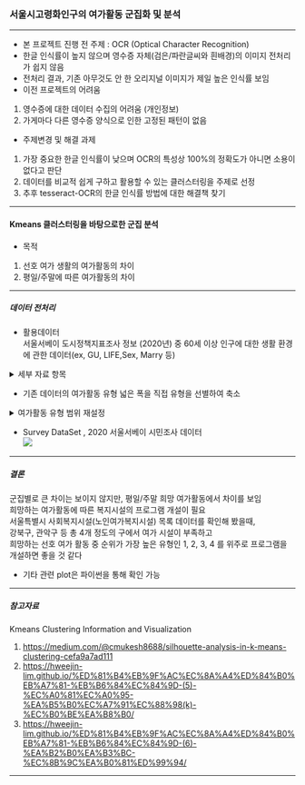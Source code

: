 
### 서울시고령화인구의 여가활동 군집화 및 분석

---

* 본 프로젝트 진행 전 주제 : OCR (Optical Character Recognition)
* 한글 인식률이 높지 않으며 영수증 자체(검은/파란글씨와 흰배경)의 이미지 전처리가 쉽지 않음   
* 전처리 결과, 기존 아무것도 안 한 오리지널 이미지가 제일 높은 인식률 보임
* 이전 프로젝트의 어려움 
1. 영수증에 대한 데이터 수집의 어려움 (개인정보)
2. 가게마다 다른 영수증 양식으로 인한 고정된 패턴이 없음 

* 주제변경 및 해결 과제
1. 가장 중요한 한글 인식률이 낮으며 OCR의 특성상 100%의 정확도가 아니면 소용이 없다고 판단 
2. 데이터를 비교적 쉽게 구하고 활용할 수 있는 클러스터링을 주제로 선정  
3. 추후 tesseract-OCR의 한글 인식률 방법에 대한 해결책 찾기
---

#### Kmeans 클러스터링을 바탕으로한 군집 분석
* 목적 
1. 선호 여가 생활의 여가활동의 차이 
2. 평일/주말에 따른 여가활동의 차이  

---
##### 데이터 전처리 
* 활용데이터  
서울서베이 도시정책지표조사 정보 (2020년) 중 60세 이상 인구에 대한 생활 환경에 관한 데이터(ex, GU, LIFE,Sex, Marry 등) 
<details>
	<summary> 세부 자료 항목 </summary>

	1. 2020 서울서베이 조사표_가구조사
	2. 2020 서울서베이 조사표_시민조사
	3. 2020 서울서베이 조사표_외국인조사
	4. 2020 지역사회조사_조사표
	5. 2020 서울서베이 가구주(원시자료와 부호화 지침서)
	6. 2020 서울서베이 가구원(원시자료와 부호화 지침서)
	7. 2020 서울서베이 시민조사(원시자료와 부호화 지침서)
	8. 2020 서울서베이 외국인(원시자료와 부호화 지침서)
	9. 2020 지역사회조사(원시자료와 부호화 지침서)
	10. 2020 서울서베이(사회상 조사)보고서(20년 기준)

</details>

* 기존 데이터의 여가활동 유형 넓은 폭을 직접 유형을 선별하여 축소
<details>
	<summary> 여가활동 유형 범위 재설정</summary>

	| 유형 | 세부항목 |
	|----|-------|
	|1| 1.TV/IPtv 또는 PC, 모바일 매체를 통한 영상 시청 7.컴퓨터 게임, 인터넷 검색 등 10.독서 11.휴식 32.웹툰/만화보기 |
	|2| 2.문화예술관람 3.문화예술참여활동  31.음악감상|
	|3| 4.운동경기 관람 5.운동 27.레져활동(낚시 등) |
	|4| 6.여행, 야외 나들이  23.산책 24.텃밭농사 33.맛집탐방 |
	|5| 8.사회봉사활동 |
	|6| 9.종교활동 |
	|7| 21.사우나/찜질방  |
	|8| 22.쇼핑 |
	|9| 25.반려동물과 시간보내기 |
	|10| 26.자기계발 28.친목 도모 29.만들기 30.명상 34.블로그 활동 35.취미활동 |
	|11| 12.기타| 

</details>

* Survey DataSet , 2020 서울서베이 시민조사 데이터  
![](./clustering/survey_sample.jpg)

---

##### 결론 

군집별로 큰 차이는 보이지 않지만, 평일/주말 희망 여가활동에서 차이를 보임  
희망하는 여가활동에 따른 복지시설의 프로그램 개설이 필요  
서울특별시 사회복지시설(노인여가복지시설) 목록 데이터를 확인해 봤을때,   
강북구, 관악구 등 총 4개 정도의 구에서 여가 시설이 부족하고  
희망하는 선호 여가 활동 중 순위가 가장 높은 유형인 1, 2, 3, 4 를 위주로 프로그램을 개설하면 좋을 것 같다 
* 기타 관련 plot은 파이썬을 통해 확인 가능 

---

##### 참고자료 

Kmeans Clustering  Information and Visualization  
1. https://medium.com/@cmukesh8688/silhouette-analysis-in-k-means-clustering-cefa9a7ad111  
2. https://hweejin-lim.github.io/%ED%81%B4%EB%9F%AC%EC%8A%A4%ED%84%B0%EB%A7%81-%EB%B6%84%EC%84%9D-(5)-%EC%A0%81%EC%A0%95-%EA%B5%B0%EC%A7%91%EC%88%98(k)-%EC%B0%BE%EA%B8%B0/   
3. https://hweejin-lim.github.io/%ED%81%B4%EB%9F%AC%EC%8A%A4%ED%84%B0%EB%A7%81-%EB%B6%84%EC%84%9D-(6)-%EA%B2%B0%EA%B3%BC-%EC%8B%9C%EA%B0%81%ED%99%94/

---
